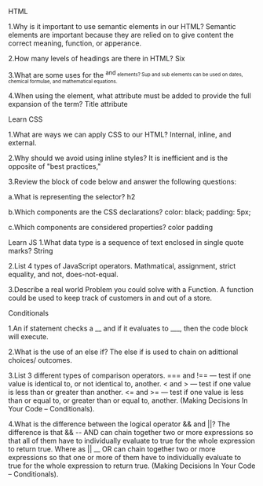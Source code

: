 HTML

1.Why is it important to use semantic elements in our HTML?
Semantic elements are important because they are relied on to give  content the correct meaning, function, or apperance. 

2.How many levels of headings are there in HTML?
Six

3.What are some uses for the <sup> and <sub> elements?
Sup and sub elements can be used on dates, chemical formulae, and mathematical equations. 

4.When using the <abbr> element, what attribute must be added to provide the full expansion of the term?
Title attribute



Learn CSS

1.What are ways we can apply CSS to our HTML?
Internal, inline, and external.

2.Why should we avoid using inline styles?
It is inefficient and is the opposite of "best practices,"

3.Review the block of code below and answer the following questions:

a.What is representing the selector?
h2

b.Which components are the CSS declarations?
color: black;
padding: 5px;

c.Which components are considered properties?
color
padding



Learn JS
1.What data type is a sequence of text enclosed in single quote marks?
String

2.List 4 types of JavaScript operators.
Mathmatical, assignment, strict equality, and not, does-not-equal.

3.Describe a real world Problem you could solve with a Function.
A function could be used to keep track of customers in and out of a store.


Conditionals

1.An if statement checks a __ and if it evaluates to ___, then the code block will execute.


2.What is the use of an else if?
The else if is used to chain on adittional choices/ outcomes.


3.List 3 different types of comparison operators.
=== and !== — test if one value is identical to, or not identical to, another.
< and > — test if one value is less than or greater than another.
<= and >= — test if one value is less than or equal to, or greater than or equal to, another.
(Making Decisions In Your Code – Conditionals).


4.What is the difference between the logical operator && and ||?
The difference is that && -- AND can chain together two or more expressions so that all of them have to individually evaluate to true for the whole expression to return true. Where as || __ OR can chain together two or more expressions so that one or more of them have to individually evaluate to true for the whole expression to return true.
(Making Decisions In Your Code – Conditionals).
